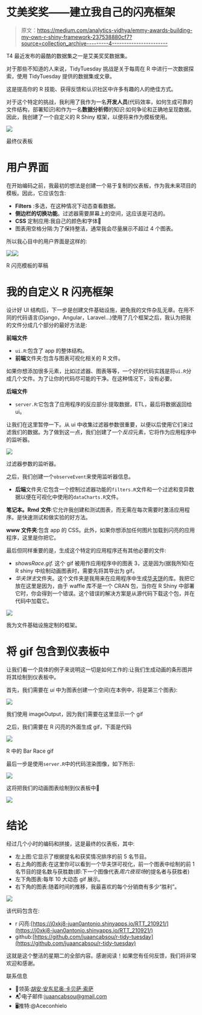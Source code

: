# 艾美奖奖——建立我自己的闪亮框架

> 原文：<https://medium.com/analytics-vidhya/emmy-awards-building-my-own-r-shiny-framework-237538880cf7?source=collection_archive---------4----------------------->

T4 最近发布的最酷的数据集之一是艾美奖奖数据集。

对于那些不知道的人来说，TidyTuesday 挑战是关于每周在 R 中进行一次数据探索，使用 TidyTuesday 提供的数据集或文章。

这是提高你的 R 技能、获得反馈和认识社区中许多有趣的人的绝佳方式。

对于这个特定的挑战，我利用了我作为一名**开发人员**(代码效率，如何生成可靠的文件结构，部署知识)和作为一名**数据分析师**的知识:如何争论和正确地呈现数据。因此，我创建了一个自定义的 R Shiny 框架，以便将来作为模板使用。

![](img/5cf178804c0171f7a9819f6ec1e7ca8b.png)

最终仪表板

# 用户界面

在开始编码之前，我最初的想法是创建一个易于复制的仪表板，作为我未来项目的模板。因此，它应该包含:

*   **Filters** :多选，在这种情况下动态查看数据。
*   **侧边栏的切换功能**。过滤器需要屏幕上的空间，这应该是可选的。
*   **CSS** 定制应用:我自己的颜色和字体🎨
*   图表用空格分隔:为了保持整洁，通常我会尽量展示不超过 4 个图表。

所以我心目中的用户界面是这样的:

![](img/0f6ea21f56e14dd9b61dd5f61b07d741.png)![](img/555959d1621603021a06c2a8ab7ce2ab.png)

R 闪亮模板的草稿

# 我的自定义 R 闪亮框架

设计好 UI 结构后，下一步是创建文件基础设施，避免我的文件杂乱无章。在用不同的代码语言(Django，Angular，Laravel…)使用了几个框架之后，我认为把我的文件分成几个部分的最好方法是:

**前端文件**

*   `ui.R`:包含了 app 的整体结构。
*   **前端**文件夹:包含与图表可视化相关的 R 文件。

如果你想添加很多元素，比如过滤器、图表等等，一个好的代码实践是将`ui.R`分成几个文件。为了让你的代码尽可能的干净。在这种情况下，没有必要。

**后端文件**

*   `server.R`:它包含了应用程序的反应部分:提取数据，ETL，最后将数据返回给 ui。

让我们在这里暂停一下。从 ui 中收集过滤器参数很重要，以便以后使用它们来过滤我们的数据。为了做到这一点，我们创建了一个*反应*元素，它将作为应用程序中的监听器。

![](img/fc1660e69160a41213705d8f84841bdb.png)

过滤器参数的监听器。

之后，我们创建一个`observeEvent`来使用监听器信息。

*   **后端**文件夹:它包含一个控制过滤器功能的`filters.R`文件和一个过滤和变异数据以便在可视化中使用的`dataCharts.R`文件。

**笔记本。Rmd** **文件**:它允许我创建和测试图表，而无需在每次需要时激活应用程序。是快速测试和做实验的好方法。

**www 文件夹**:包含 app 的 CSS。此外，如果你想添加任何图片加载到闪亮的应用程序，这里是你把它。

最后但同样重要的是，生成这个特定的应用程序还有其他必要的文件:

*   *showsRace.gif.* 这个 gif 被用作应用程序中的图表 3，这是因为(据我所知)在 R shiny 中绘制动画图表时，需要先将其导出为 gif。
*   *华夫饼主*文件夹。这个文件夹是我用来在应用程序中生成[华夫饼](https://github.com/hrbrmstr/waffle)的库。我把它放在这里是因为，由于 waffle 库不是一个 CRAN 包，当你在 R Shiny 中部署它时，你会得到一个错误。这个错误的解决方案是从源代码下载这个包，并在代码中加载它。

![](img/a036287410225e6daecf364f6d41d408.png)

我为文件基础设施定制的框架。

# 将 gif 包含到仪表板中

让我们看一个具体的例子来说明这一切是如何工作的:让我们生成动画的条形图并将其绘制到仪表板中。

首先，我们需要在 *ui* 中为图表创建一个空间(在本例中，将是第三个图表):

![](img/dc27542587039f24afbbe704cc1271c7.png)

我们使用 imageOutput，因为我们需要在这里显示一个 gif

之后，我们需要在 R 闪亮的外面生成 gif，下面是代码

![](img/af55ad0bad93d13c284409b02dd51297.png)

R 中的 Bar Race gif

最后一步是使用`server.R`中的代码渲染图像，如下所示:

![](img/1c6eb754e1f68679ad1f06e17e09884a.png)

这将把我们的动画图表绘制到仪表板中👏

![](img/8487978ba4931bc7766a9a22dbfef290.png)

# 结论

经过几个小时的编码和拼接，这是最终的仪表板，其中:

*   左上图:它显示了根据提名和获奖情况排序的前 5 名节目。
*   右上角的图表:在这里你可以看到一个华夫饼可视化，前一个图表中绘制的前 1 名节目的提名数与获胜数(即:下一个图像代表*周六夜现场*的提名者与获胜者)
*   左下角图表:每年 10 大动态 gif 展示。
*   右下角的图表:随着时间的推移，我最喜欢的每个分销商有多少“胜利”。

![](img/5cf178804c0171f7a9819f6ec1e7ca8b.png)

该代码包含在:

*   r 闪亮:[https://j0xkj8-juan0antonio.shinyapps.io/RTT_210921/](https://j0xkj8-juan0antonio.shinyapps.io/RTT_210921/)
*   github:[https://github.com/juaancabsou/r-tidy-tuesday](https://github.com/juaancabsou/r-tidy-tuesday)

这就是这个整洁的星期二的全部内容。感谢阅读！如果您有任何反馈，我们将非常欢迎和感谢。

联系信息

*   📱领英:[胡安·安东尼奥·卡贝萨·索萨](https://www.linkedin.com/in/juan-antonio-cabeza-sousa-5b954968/)
*   📬电子邮件:juaancabsou@gmail.com
*   🖥️推特:@Aceconhielo